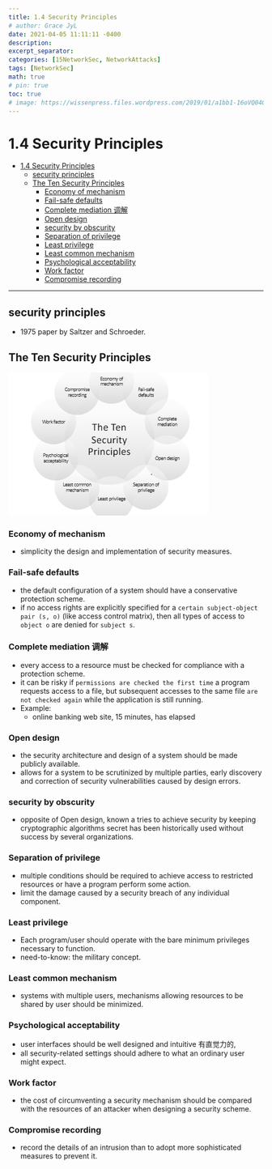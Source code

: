 ```yaml
---
title: 1.4 Security Principles
# author: Grace JyL
date: 2021-04-05 11:11:11 -0400
description:
excerpt_separator:
categories: [15NetworkSec, NetworkAttacks]
tags: [NetworkSec]
math: true
# pin: true
toc: true
# image: https://wissenpress.files.wordpress.com/2019/01/a1bb1-16oVQ0409lk5n3C2ZPMg8Rg.png
---
```


# 1.4 Security Principles

- [1.4 Security Principles](#14-security-principles)
  - [security principles](#security-principles)
  - [The Ten Security Principles](#the-ten-security-principles)
    - [Economy of mechanism](#economy-of-mechanism)
    - [Fail-safe defaults](#fail-safe-defaults)
    - [Complete mediation 调解](#complete-mediation-调解)
    - [Open design](#open-design)
    - [security by obscurity](#security-by-obscurity)
    - [Separation of privilege](#separation-of-privilege)
    - [Least privilege](#least-privilege)
    - [Least common mechanism](#least-common-mechanism)
    - [Psychological acceptability](#psychological-acceptability)
    - [Work factor](#work-factor)
    - [Compromise recording](#compromise-recording)

---

## security principles

- 1975 paper by Saltzer and Schroeder.

## The Ten Security Principles

![alt text](images/me7x3px005.png)

### Economy of mechanism
- simplicity the design and implementation of security measures.

### Fail-safe defaults
- the default configuration of a system should have a conservative protection scheme.
- if no access rights are explicitly specified for a `certain subject-object pair (s, o)` (like access control matrix), then all types of access to `object o` are denied for `subject s`.

### Complete mediation 调解
- every access to a resource must be checked for compliance with a protection scheme.
- it can be risky if `permissions are checked the first time` a program requests access to a file, but subsequent accesses to the same file `are not checked again` while the application is still running.
- Example:
  - online banking web site, 15 minutes, has elapsed

### Open design
- the security architecture and design of a system should be made publicly available.
- allows for a system to be scrutinized by multiple parties, early discovery and correction of security vulnerabilities caused by design errors.

### security by obscurity
- opposite of Open design, known a tries to achieve security by keeping cryptographic algorithms secret has been historically used without success by several organizations.

### Separation of privilege
- multiple conditions should be required to achieve access to restricted resources or have a program perform some action.
- limit the damage caused by a security breach of any individual component.

### Least privilege
- Each program/user should operate with the bare minimum privileges necessary to function.
- need-to-know: the military concept.

### Least common mechanism
- systems with multiple users, mechanisms allowing resources to be shared by user should be minimized.

### Psychological acceptability
- user interfaces should be well designed and intuitive 有直觉力的,
- all security-related settings should adhere to what an ordinary user might expect.

### Work factor
- the cost of circumventing a security mechanism should be compared with the resources of an attacker when designing a security scheme.

### Compromise recording
- record the details of an intrusion than to adopt more sophisticated measures to prevent it.
